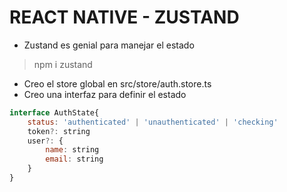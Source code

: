 # REACT NATIVE - ZUSTAND

- Zustand es genial para manejar el estado

> npm i zustand

- Creo el store global en src/store/auth.store.ts
- Creo una interfaz para definir el estado

~~~js
interface AuthState{
    status: 'authenticated' | 'unauthenticated' | 'checking'
    token?: string
    user?: {
        name: string
        email: string
    }
}
~~~